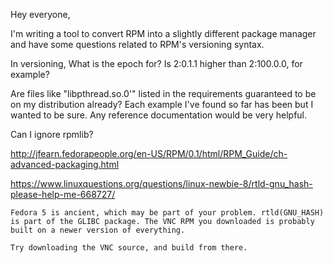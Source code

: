 Hey everyone,

I'm writing a tool to convert RPM into a slightly different package manager and have some questions related to RPM's versioning syntax.


In versioning, What is the epoch for? Is 2:0.1.1 higher than 2:100.0.0, for example?


Are files like "libpthread.so.0'" listed in the requirements guaranteed to be
on my distribution already? Each example I've found so far has been but I
wanted to be sure. Any reference documentation would be very helpful.

Can I ignore rpmlib?

http://jfearn.fedorapeople.org/en-US/RPM/0.1/html/RPM_Guide/ch-advanced-packaging.html

https://www.linuxquestions.org/questions/linux-newbie-8/rtld-gnu_hash-please-help-me-668727/

```
Fedora 5 is ancient, which may be part of your problem. rtld(GNU_HASH) is part of the GLIBC package. The VNC RPM you downloaded is probably built on a newer version of everything.

Try downloading the VNC source, and build from there.
```
